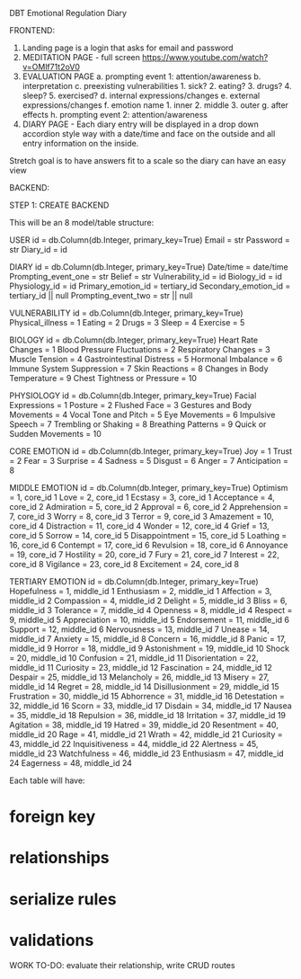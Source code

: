DBT Emotional Regulation Diary

FRONTEND:

1. Landing page is a login that asks for email and password
2. MEDITATION PAGE - full screen https://www.youtube.com/watch?v=OMlf71t2oV0
3. EVALUATION PAGE
    a. prompting event 1: attention/awareness 
    b. interpretation
    c. preexisting vulnerabilities
        1. sick?
        2. eating?
        3. drugs?
        4. sleep?
        5. exercised?
    d. internal expressions/changes
    e. external expressions/changes
    f. emotion name
        1. inner
        2. middle
        3. outer
    g. after effects
    h. prompting event 2: attention/awareness
4. DIARY PAGE - Each diary entry will be displayed in a drop down accordion style way with a date/time and face on the outside and all entry information on the inside.

Stretch goal is to have answers fit to a scale so the diary can have an easy view


BACKEND:

STEP 1: CREATE BACKEND

This will be an 8 model/table structure:


USER
id = db.Column(db.Integer, primary_key=True)
Email = str
Password = str
Diary_id = id

DIARY
id = db.Column(db.Integer, primary_key=True)
Date/time = date/time
Prompting_event_one = str
Belief = str
Vulnerability_id = id
Biology_id = id
Physiology_id = id
Primary_emotion_id = tertiary_id
Secondary_emotion_id = tertiary_id || null
Prompting_event_two = str || null


VULNERABILITY 
id = db.Column(db.Integer, primary_key=True)
Physical_illness = 1
Eating = 2
Drugs = 3
Sleep = 4
Exercise = 5

BIOLOGY
id = db.Column(db.Integer, primary_key=True)
Heart Rate Changes = 1
Blood Pressure Fluctuations = 2
Respiratory Changes = 3
Muscle Tension = 4
Gastrointestinal Distress = 5
Hormonal Imbalance = 6
Immune System Suppression  = 7
Skin Reactions = 8
Changes in Body Temperature = 9
Chest Tightness or Pressure = 10

PHYSIOLOGY
id = db.Column(db.Integer, primary_key=True)
Facial Expressions = 1
Posture = 2
Flushed Face = 3
Gestures and Body Movements = 4
Vocal Tone and Pitch = 5
Eye Movements = 6
Impulsive Speech = 7
Trembling or Shaking = 8
Breathing Patterns = 9
Quick or Sudden Movements = 10

CORE EMOTION
id = db.Column(db.Integer, primary_key=True)
Joy = 1
Trust = 2
Fear = 3
Surprise = 4
Sadness = 5
Disgust = 6
Anger = 7
Anticipation = 8

MIDDLE EMOTION
id = db.Column(db.Integer, primary_key=True)
Optimism = 1, core_id 1
Love = 2, core_id 1
Ecstasy = 3, core_id 1
Acceptance = 4, core_id 2
Admiration = 5, core_id 2
Approval = 6, core_id 2
Apprehension = 7, core_id 3
Worry = 8, core_id 3
Terror = 9, core_id 3
Amazement = 10, core_id 4
Distraction = 11, core_id 4
Wonder = 12, core_id 4
Grief = 13, core_id 5
Sorrow = 14, core_id 5
Disappointment = 15, core_id 5
Loathing = 16, core_id 6
Contempt = 17, core_id 6
Revulsion = 18, core_id 6
Annoyance = 19, core_id 7
Hostility = 20, core_id 7
Fury = 21, core_id 7
Interest = 22, core_id 8
Vigilance = 23, core_id 8
Excitement = 24, core_id 8


TERTIARY EMOTION
id = db.Column(db.Integer, primary_key=True)
Hopefulness = 1, middle_id 1
Enthusiasm = 2, middle_id 1
Affection = 3, middle_id 2
Compassion = 4, middle_id 2
Delight = 5, middle_id 3
Bliss = 6, middle_id 3
Tolerance = 7, middle_id 4
Openness = 8, middle_id 4
Respect = 9, middle_id 5
Appreciation = 10, middle_id 5
Endorsement = 11, middle_id 6
Support = 12, middle_id 6
Nervousness = 13, middle_id 7
Unease = 14, middle_id 7
Anxiety = 15, middle_id 8
Concern = 16, middle_id 8
Panic = 17, middle_id 9
Horror = 18, middle_id 9
Astonishment = 19, middle_id 10
Shock = 20, middle_id 10
Confusion = 21, middle_id 11
Disorientation = 22, middle_id 11
Curiosity = 23, middle_id 12
Fascination = 24, middle_id 12
Despair = 25, middle_id 13
Melancholy = 26, middle_id 13
Misery = 27, middle_id 14
Regret = 28, middle_id 14
Disillusionment = 29, middle_id 15
Frustration = 30, middle_id 15
Abhorrence = 31, middle_id 16
Detestation = 32, middle_id 16
Scorn = 33, middle_id 17
Disdain = 34, middle_id 17
Nausea = 35, middle_id 18
Repulsion = 36, middle_id 18
Irritation = 37, middle_id 19
Agitation = 38, middle_id 19
Hatred = 39, middle_id 20
Resentment = 40, middle_id 20
Rage = 41, middle_id 21
Wrath = 42, middle_id 21
Curiosity = 43, middle_id 22
Inquisitiveness = 44, middle_id 22
Alertness = 45, middle_id 23
Watchfulness = 46, middle_id 23
Enthusiasm = 47, middle_id 24
Eagerness = 48, middle_id 24



Each table will have:
# foreign key
# relationships
# serialize rules
# validations
WORK TO-DO: evaluate their relationship, write CRUD routes
